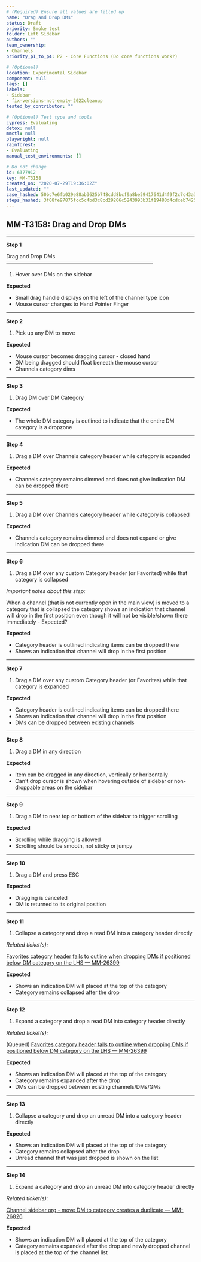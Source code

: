 ```yaml
---
# (Required) Ensure all values are filled up
name: "Drag and Drop DMs"
status: Draft
priority: Smoke test
folder: Left Sidebar
authors: ""
team_ownership: 
- Channels
priority_p1_to_p4: P2 - Core Functions (Do core functions work?)

# (Optional)
location: Experimental Sidebar
component: null
tags: []
labels: 
- Sidebar
- fix-versions-not-empty-2022cleanup
tested_by_contributor: ""

# (Optional) Test type and tools
cypress: Evaluating
detox: null
mmctl: null
playwright: null
rainforest: 
- Evaluating
manual_test_environments: []

# Do not change
id: 6377912
key: MM-T3158
created_on: "2020-07-29T19:36:02Z"
last_updated: ""
case_hashed: 50bc7e6fb029e88ab3625b748cdd8bcf9a8be59417641d4f9f2c7c43a32297f7c5dcc313f920384fe7b2463fe3777051
steps_hashed: 3f08fe97875fcc5c4bd3c8cd29206c5243993b31f19480d4cdceb7425d21385b0d6bba0b694ae87f63e98267366dfb3e
---
```


<!-- (Auto-generated) Based on frontmatter's "key" and "name" -->

## MM-T3158: Drag and Drop DMs

---

**Step 1**

Drag and Drop DMs\
————————————————————————————

1. Hover over DMs on the sidebar

**Expected**

- Small drag handle displays on the left of the channel type icon
- Mouse cursor changes to Hand Pointer Finger

---

**Step 2**

1. Pick up any DM to move

**Expected**

- Mouse cursor becomes dragging cursor - closed hand
- DM being dragged should float beneath the mouse cursor
- Channels category dims

---

**Step 3**

1. Drag DM over DM Category

**Expected**

- The whole DM category is outlined to indicate that the entire DM category is a dropzone

---

**Step 4**

1. Drag a DM over Channels category header while category is expanded

**Expected**

- Channels category remains dimmed and does not give indication DM can be dropped there

---

**Step 5**

1. Drag a DM over Channels category header while category is collapsed

**Expected**

- Channels category remains dimmed and does not expand or give indication DM can be dropped there

---

**Step 6**

1. Drag a DM over any custom Category header (or Favorited) while that category is collapsed

_Important notes about this step:_

When a channel (that is not currently open in the main view) is moved to a category that is collapsed the category shows an indication that channel will drop in the first position even though it will not be visible/shown there immediately - Expected?

**Expected**

- Category header is outlined indicating items can be dropped there
- Shows an indication that channel will drop in the first position

---

**Step 7**

1. Drag a DM over any custom Category header (or Favorites) while that category is expanded

**Expected**

- Category header is outlined indicating items can be dropped there
- Shows an indication that channel will drop in the first position
- DMs can be dropped between existing channels

---

**Step 8**

1. Drag a DM in any direction

**Expected**

- Item can be dragged in any direction, vertically or horizontally
- Can't drop cursor is shown when hovering outside of sidebar or non-droppable areas on the sidebar

---

**Step 9**

1. Drag a DM to near top or bottom of the sidebar to trigger scrolling

**Expected**

- Scrolling while dragging is allowed
- Scrolling should be smooth, not sticky or jumpy

---

**Step 10**

1. Drag a DM and press ESC

**Expected**

- Dragging is canceled
- DM is returned to its original position

---

**Step 11**

1. Collapse a category and drop a read DM into a category header directly

_Related ticket(s):_

[Favorites category header fails to outline when dropping DMs if positioned below DM category on the LHS — MM-26399](https://mattermost.atlassian.net/browse/MM-26399)

**Expected**

- Shows an indication DM will placed at the top of the category
- Category remains collapsed after the drop

---

**Step 12**

1. Expand a category and drop a read DM into category header directly

_Related ticket(s):_

(Queued) [Favorites category header fails to outline when dropping DMs if positioned below DM category on the LHS — MM-26399](https://mattermost.atlassian.net/browse/MM-26399)

**Expected**

- Shows an indication DM will placed at the top of the category
- Category remains expanded after the drop
- DMs can be dropped between existing channels/DMs/GMs

---

**Step 13**

1. Collapse a category and drop an unread DM into a category header directly

**Expected**

- Shows an indication DM will placed at the top of the category
- Category remains collapsed after the drop
- Unread channel that was just dropped is shown on the list

---

**Step 14**

1. Expand a category and drop an unread DM into category header directly

_Related ticket(s):_

[Channel sidebar org - move DM to category creates a duplicate — MM-26826](https://mattermost.atlassian.net/browse/MM-26826)

**Expected**

- Shows an indication DM will placed at the top of the category
- Category remains expanded after the drop and newly dropped channel is placed at the top of the channel list
